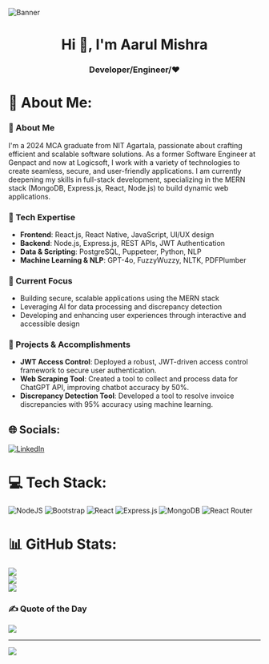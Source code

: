 ![Banner](https://res.cloudinary.com/superfolio/image/upload/v1620689979/68747470733a2f2f692e70696e696d672e636f6d2f6f726967696e616c732f63362f33332f63322f63363333633230656465383266306530636564376435373064626533613166332e676966_yjuh2s.gif)
<h1 align="center">Hi 👋, I'm Aarul Mishra</h1>
<h3 align="center"> Developer/Engineer/❤️ </h3>

<p align="left">
</p>

# 💫 About Me:
### 👋 About Me

I'm a 2024 MCA graduate from NIT Agartala, passionate about crafting efficient and scalable software solutions. As a former Software Engineer at Genpact and now at Logicsoft, I work with a variety of technologies to create seamless, secure, and user-friendly applications. I am currently deepening my skills in full-stack development, specializing in the MERN stack (MongoDB, Express.js, React, Node.js) to build dynamic web applications.

### 🔧 Tech Expertise

-   **Frontend**: React.js, React Native, JavaScript, UI/UX design
-   **Backend**: Node.js, Express.js, REST APIs, JWT Authentication
-   **Data & Scripting**: PostgreSQL, Puppeteer, Python, NLP
-   **Machine Learning & NLP**: GPT-4o, FuzzyWuzzy, NLTK, PDFPlumber

### 🌱 Current Focus

-   Building secure, scalable applications using the MERN stack
-   Leveraging AI for data processing and discrepancy detection
-   Developing and enhancing user experiences through interactive and accessible design

### 🚀 Projects & Accomplishments

-   **JWT Access Control**: Deployed a robust, JWT-driven access control framework to secure user authentication.
-   **Web Scraping Tool**: Created a tool to collect and process data for ChatGPT API, improving chatbot accuracy by 50%.
-   **Discrepancy Detection Tool**: Developed a tool to resolve invoice discrepancies with 95% accuracy using machine learning.

## 🌐 Socials:
[![LinkedIn](https://img.shields.io/badge/LinkedIn-%230077B5.svg?logo=linkedin&logoColor=white)](https://linkedin.com/in/aarul-mishra-901b24190) 

# 💻 Tech Stack:
![NodeJS](https://img.shields.io/badge/node.js-6DA55F?style=for-the-badge&logo=node.js&logoColor=white) ![Bootstrap](https://img.shields.io/badge/bootstrap-%23563D7C.svg?style=for-the-badge&logo=bootstrap&logoColor=white) ![React](https://img.shields.io/badge/react-%2320232a.svg?style=for-the-badge&logo=react&logoColor=%2361DAFB) ![Express.js](https://img.shields.io/badge/express.js-%23404d59.svg?style=for-the-badge&logo=express&logoColor=%2361DAFB) ![MongoDB](https://img.shields.io/badge/MongoDB-%234ea94b.svg?style=for-the-badge&logo=mongodb&logoColor=white) ![React Router](https://img.shields.io/badge/React_Router-CA4245?style=for-the-badge&logo=react-router&logoColor=white)
# 📊 GitHub Stats:
![](https://github-readme-stats.vercel.app/api?username=Aarul14&theme=dark&hide_border=false&include_all_commits=false&count_private=false)<br/>
![](https://github-readme-streak-stats.herokuapp.com/?user=Aarul14&theme=dark&hide_border=false)<br/>
![](https://github-readme-stats.vercel.app/api/top-langs/?username=Aarul14&theme=dark&hide_border=false&include_all_commits=false&count_private=false&layout=compact)

### ✍️ Quote of the Day
![](https://quotes-github-readme.vercel.app/api?type=horizontal&theme=radical)

---
[![](https://visitcount.itsvg.in/api?id=Aarul14&icon=0&color=0)](https://visitcount.itsvg.in)

<!-- Proudly created with GPRM ( https://gprm.itsvg.in ) -->

